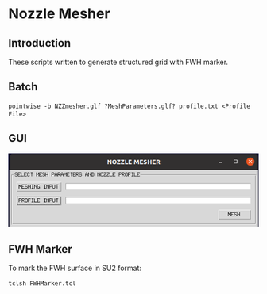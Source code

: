 Nozzle Mesher
================================

Introduction
------------
These scripts written to generate structured grid with FWH marker.

Batch
-----
```shell
pointwise -b NZZmesher.glf ?MeshParameters.glf? profile.txt <Profile File>
```
GUI
---
![GUI](https://github.com/pdpdhp/nozzlemesher/blob/main/nzzmesherGUI.png)

FWH Marker
----------
To mark the FWH surface in SU2 format:
```shell
tclsh FWHMarker.tcl
```
